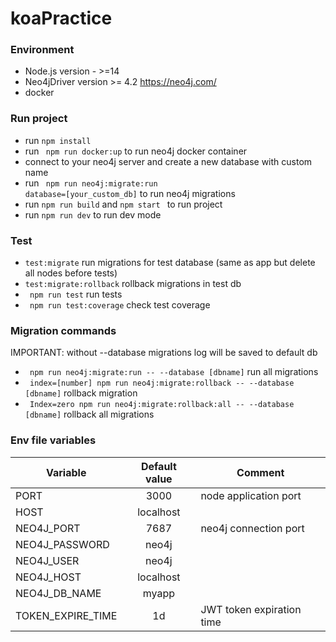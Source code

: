# koaPractice

### Environment

* Node.js version - >=14
* Neo4jDriver version >= 4.2 https://neo4j.com/
* docker

### Run project

* run <code>npm install</code>
* run <code> npm run docker:up</code> to run neo4j docker container
* connect to your neo4j server and create a new database with custom name
* run <code> npm run neo4j:migrate:run database=[your_custom_db]</code> to run neo4j migrations
* run <code>npm run build</code> and <code>npm start </code> to run project
* run <code>npm run dev</code> to run dev mode

### Test

* <code>test:migrate</code> run migrations for test database (same as app but delete all nodes before tests)
* <code>test:migrate:rollback</code> rollback migrations in test db
* <code> npm run test</code> run tests
* <code> npm run test:coverage</code> check test coverage

### Migration commands

IMPORTANT: without --database migrations log will be saved to default db

* <code> npm run neo4j:migrate:run -- --database [dbname]</code> run all migrations
* <code> index=[number] npm run neo4j:migrate:rollback -- --database [dbname]</code> rollback migration
* <code> Index=zero npm run neo4j:migrate:rollback:all -- --database [dbname]</code> rollback all migrations

### Env file variables

| Variable                |  Default value                                    | Comment                                   |
|-------------------------|:-------------------------------------------------:|-------------------------------------------|
| PORT                    | 3000                                              | node application port                     |
| HOST                    | localhost                                         |                                           |
| NEO4J_PORT              | 7687                                              | neo4j connection port                     |
| NEO4J_PASSWORD          | neo4j                                             |                                           |
| NEO4J_USER              | neo4j                                             |                                           |
| NEO4J_HOST              | localhost                                         |                                           |
| NEO4J_DB_NAME           | myapp                                             |                                           |
| TOKEN_EXPIRE_TIME       | 1d                                                | JWT token expiration time                 |
